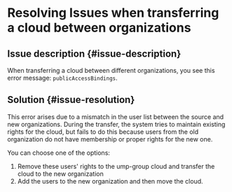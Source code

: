 # Resolving Issues when transferring a cloud between organizations

## Issue description {#issue-description}

When transferring a cloud between different organizations, you see this error message: `publicAccessBindings`.

## Solution {#issue-resolution}

This error arises due to a mismatch in the user list between the source and new organizations.
During the transfer, the system tries to maintain existing rights for the cloud, but fails to do this because users from the old organization do not have membership or proper rights for the new one.

You can choose one of the options:

1. Remove these users' rights to the ump-group cloud and transfer the cloud to the new organization
2. Add the users to the new organization and then move the cloud.
